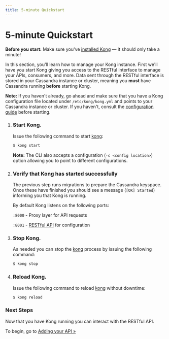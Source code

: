 ```yaml
---
title: 5-minute Quickstart
---
```


# 5-minute Quickstart

<div class="alert alert-warning">
  <strong>Before you start:</strong> Make sure you've <a href="/download">installed Kong</a> &mdash; It should only take a minute!
</div>

In this section, you'll learn how to manage your Kong instance. First we'll have you start Kong giving you access to the RESTful interface to manage your APIs, consumers, and more. Data sent through the RESTful interface is stored in your Cassandra instance or cluster, meaning you **must** have Cassandra running **before** starting Kong.

**Note:** If you haven't already, go ahead and make sure that you have a Kong configuration file located under `/etc/kong/kong.yml` and points to your Cassandra instance or cluster. If you haven't, consult the [configuration guide][configuration] before starting.

1. ### Start Kong.

    Issue the following command to start [kong][CLI]:

    ```bash
    $ kong start
    ```

    **Note:** The CLI also accepts a configuration (`-c <config location>`) option allowing you to point to different configurations.

2. ### Verify that Kong has started successfully

    The previous step runs migrations to prepare the Cassandra keyspace.
    Once these have finished you should see a message (`[OK] Started`) informing you that Kong is running.

    By default Kong listens on the following ports:

    `:8000` - Proxy layer for API requests

    `:8001` - [RESTful API][API] for configuration

3. ### Stop Kong.

    As needed you can stop the [kong][CLI] process by issuing the following command:

    ```bash
    $ kong stop
    ```

4. ### Reload Kong.

    Issue the following command to reload [kong][CLI] without downtime:

    ```bash
    $ kong reload
    ```

### Next Steps

Now that you have Kong running you can interact with the RESTful API.

To begin, go to [Adding your API &raquo;][adding-your-api]

[CLI]: /docs/{{page.kong_version}}/cli
[API]: /docs/{{page.kong_version}}/api
[install]: /download
[migrations]: /docs/{{page.kong_version}}/migrations
[quickstart]: /docs/{{page.kong_version}}/getting-started/quickstart
[configuration]: /download
[adding-your-api]: /docs/{{page.kong_version}}/getting-started/adding-your-api
